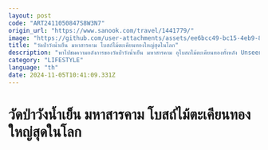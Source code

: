 ```yaml
---
layout: post
code: "ART2411050847S8W3N7"
origin_url: "https://www.sanook.com/travel/1441779/"
image: "https://github.com/user-attachments/assets/ee6bcc49-bc15-4eb9-821b-17566243a69d"
title: "วัดป่าวังน้ำเย็น มหาสารคาม โบสถ์ไม้ตะเคียนทองใหญ่สุดในโลก"
description: "พาไปชมความอลังการของวัดป่าวังน้ำเย็น มหาสารคาม อุโบสถไม้ตะเคียนทองทั้งหลัง Unseen New Chapters แห่งใหม่ของเมืองไทย"
category: "LIFESTYLE"
language: "th"
date: 2024-11-05T10:41:09.331Z
---
```


# วัดป่าวังน้ำเย็น มหาสารคาม โบสถ์ไม้ตะเคียนทองใหญ่สุดในโลก
